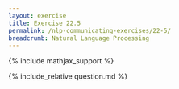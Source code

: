 ```yaml
---
layout: exercise
title: Exercise 22.5
permalink: /nlp-communicating-exercises/22-5/
breadcrumb: Natural Language Processing
---
```


{% include mathjax_support %}

<div><i class="arrow-up loader" data-chapter="nlp-communicating-exercises" data-exercise="ex_5" data-rating="0"></i></div>
{% include_relative question.md %}
